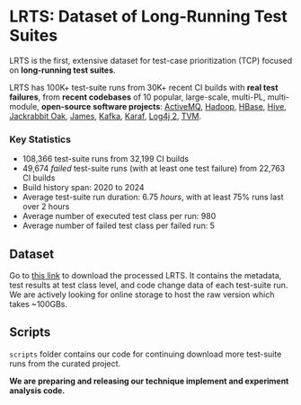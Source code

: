 # LRTS: Dataset of Long-Running Test Suites


LRTS is the first, extensive dataset for test-case prioritization (TCP) focused on **long-running test suites**.

LRTS has 100K+ test-suite runs from 30K+ recent CI builds with **real test failures**, from **recent codebases** of 10 popular, large-scale, multi-PL, multi-module, **open-source software projects**: [ActiveMQ](https://github.com/apache/activemq), [Hadoop](https://github.com/apache/hadoop), [HBase](https://github.com/apache/hbase), [Hive](https://github.com/apache/hive), [Jackrabbit Oak](https://github.com/apache/jackrabbit-oak), [James](https://github.com/apache/james-project), [Kafka](https://github.com/apache/kafka), [Karaf](https://github.com/apache/karaf), [Log4j 2](https://github.com/apache/logging-log4j2), [TVM](https://github.com/apache/tvm).


### Key Statistics
- 108,366 test-suite runs from 32,199 CI builds
- 49,674 *failed* test-suite runs (with at least one test failure) from 22,763 CI builds
- Build history span: 2020 to 2024
- Average test-suite run duration: 6.75 *hours*, with at least 75% runs last over 2 hours
- Average number of executed test class per run: 980
- Average number of failed test class per failed run: 5 


## Dataset

Go to [this link](https://drive.google.com/file/d/1sx763uvJflRZn_n3xhDRrB-E7FodRMig/view?usp=sharing) to download the processed LRTS. It contains the metadata, test results at test class level, and code change data of each test-suite run. We are actively looking for online storage to host the raw version which takes ~100GBs. 

## Scripts

`scripts` folder contains our code for continuing download more test-suite runs from the curated project. 

**We are preparing and releasing our technique implement and experiment analysis code.**
